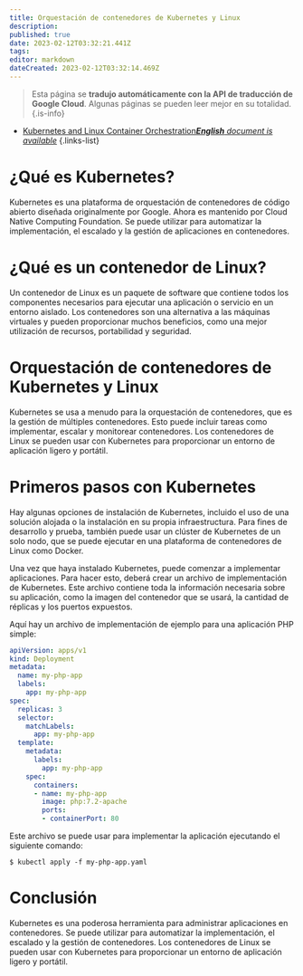 ```yaml
---
title: Orquestación de contenedores de Kubernetes y Linux
description: 
published: true
date: 2023-02-12T03:32:21.441Z
tags: 
editor: markdown
dateCreated: 2023-02-12T03:32:14.469Z
---
```


> Esta página se **tradujo automáticamente con la API de traducción de Google Cloud**.
Algunas páginas se pueden leer mejor en su totalidad.{.is-info}



- [Kubernetes and Linux Container Orchestration***English** document is available*](/en/Knowledge-base/Linux/kubernetes-and-linux-container-orchestration)
{.links-list}


# ¿Qué es Kubernetes?

Kubernetes es una plataforma de orquestación de contenedores de código abierto diseñada originalmente por Google. Ahora es mantenido por Cloud Native Computing Foundation. Se puede utilizar para automatizar la implementación, el escalado y la gestión de aplicaciones en contenedores.

# ¿Qué es un contenedor de Linux?

Un contenedor de Linux es un paquete de software que contiene todos los componentes necesarios para ejecutar una aplicación o servicio en un entorno aislado. Los contenedores son una alternativa a las máquinas virtuales y pueden proporcionar muchos beneficios, como una mejor utilización de recursos, portabilidad y seguridad.

# Orquestación de contenedores de Kubernetes y Linux

Kubernetes se usa a menudo para la orquestación de contenedores, que es la gestión de múltiples contenedores. Esto puede incluir tareas como implementar, escalar y monitorear contenedores. Los contenedores de Linux se pueden usar con Kubernetes para proporcionar un entorno de aplicación ligero y portátil.

# Primeros pasos con Kubernetes

Hay algunas opciones de instalación de Kubernetes, incluido el uso de una solución alojada o la instalación en su propia infraestructura. Para fines de desarrollo y prueba, también puede usar un clúster de Kubernetes de un solo nodo, que se puede ejecutar en una plataforma de contenedores de Linux como Docker.

Una vez que haya instalado Kubernetes, puede comenzar a implementar aplicaciones. Para hacer esto, deberá crear un archivo de implementación de Kubernetes. Este archivo contiene toda la información necesaria sobre su aplicación, como la imagen del contenedor que se usará, la cantidad de réplicas y los puertos expuestos.

Aquí hay un archivo de implementación de ejemplo para una aplicación PHP simple:

```yaml
apiVersion: apps/v1
kind: Deployment
metadata:
  name: my-php-app
  labels:
    app: my-php-app
spec:
  replicas: 3
  selector:
    matchLabels:
      app: my-php-app
  template:
    metadata:
      labels:
        app: my-php-app
    spec:
      containers:
      - name: my-php-app
        image: php:7.2-apache
        ports:
        - containerPort: 80
```

Este archivo se puede usar para implementar la aplicación ejecutando el siguiente comando:

```
$ kubectl apply -f my-php-app.yaml
```

# Conclusión

Kubernetes es una poderosa herramienta para administrar aplicaciones en contenedores. Se puede utilizar para automatizar la implementación, el escalado y la gestión de contenedores. Los contenedores de Linux se pueden usar con Kubernetes para proporcionar un entorno de aplicación ligero y portátil.